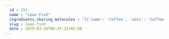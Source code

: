 ```yaml
---
  id : 153
  name : "Lean Fish"
  ingredients_sharing_molecules : "[{'name': 'Coffee', 'wiki': 'Coffee', 'id': 46, 'category': 'Beverage Caffeinated', 'common_molecules': [7802, 11552, 1183, 62465, 1032, 7267, 2879, 31242, 7501, 7284]}, {'name': 'Butter', 'wiki': 'Butter', 'id': 60, 'category': 'Dairy', 'common_molecules': [8175, 7802, 11552, 15394, 1032, 636687, 2879, 1183, 7501, 5283321]}, {'name': 'Tea', 'wiki': 'Tea', 'id': 310, 'category': 'Plant', 'common_molecules': [8175, 1183, 11552, 62465, 5281, 15394, 2879, 7501, 5283321, 7284]}, {'name': 'Beer', 'wiki': 'Beer', 'id': 9, 'category': 'Beverage Alcoholic', 'common_molecules': [8175, 636687, 11552, 62465, 5281, 1032, 1183, 31242, 7284]}, {'name': 'Rum', 'wiki': 'Rum', 'id': 24, 'category': 'Beverage Alcoholic', 'common_molecules': [1183, 11552, 62465, 5281, 1032, 2879, 31242, 7501, 7284]}]"
  slug : lean-fish
  date : 2019-03-26T08:47:11+01:00
---
```



